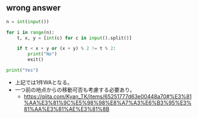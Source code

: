 ## wrong answer
```python
n = int(input())

for i in range(n):
    t, x, y = [int(c) for c in input().split()]

    if t < x + y or (x + y) % 2 != t % 2:
        print("No")
        exit()

print("Yes")

```

- 上記では1件WAとなる。
- 一つ前の地点からの移動可否も考慮する必要あり。
  - https://qiita.com/Kyan_TK/items/65251777d63e00448a70#%E3%81%AA%E3%81%9C%E5%98%98%E8%A7%A3%E6%B3%95%E3%81%AA%E3%81%AE%E3%81%8B
